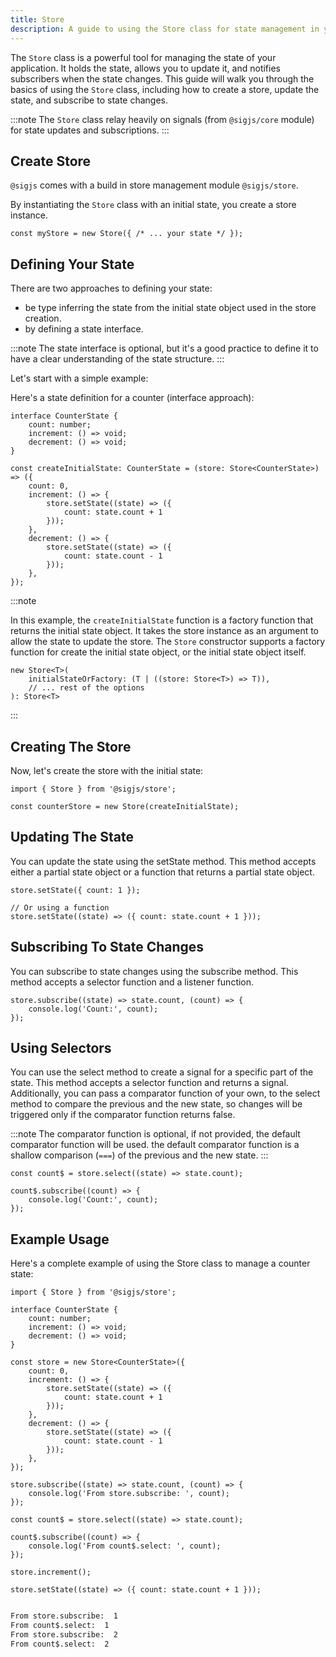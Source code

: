```yaml
---
title: Store
description: A guide to using the Store class for state management in your application.
---
```


The `Store` class is a powerful tool for managing the state of your application. It holds the state, allows you to update it, and notifies subscribers when the state changes. This guide will walk you through the basics of using the `Store` class, including how to create a store, update the state, and subscribe to state changes.

:::note
The `Store` class relay heavily on signals (from `@sigjs/core` module)  for state updates and subscriptions. 
:::

## Create Store 

`@sigjs` comes with a build in store management module `@sigjs/store`.

By instantiating the `Store` class with an initial state, you create a store instance.

```tsx showLineNumbers=false
const myStore = new Store({ /* ... your state */ });
```


## Defining Your State

There are two approaches to defining your state: 
- be type inferring the state from the initial state object used in the store creation.
- by defining a state interface.

:::note
The state interface is optional, but it's a good practice to define it to have a clear understanding of the state structure.
:::

Let's start with a simple example:

Here's a state definition for a counter (interface approach):

```tsx
interface CounterState {
    count: number;
    increment: () => void;
    decrement: () => void;
}

const createInitialState: CounterState = (store: Store<CounterState>) => ({
    count: 0,
    increment: () => {
        store.setState((state) => ({
            count: state.count + 1
        }));
    },
    decrement: () => {
        store.setState((state) => ({
            count: state.count - 1
        }));
    },
});

```

:::note

In this example, the `createInitialState` function is a factory function that returns the initial state object. It takes the store instance as an argument to allow the state to update the store.
The `Store` constructor supports a factory function for create the initial state object, or the initial state object itself.

```tsx
new Store<T>(
    initialStateOrFactory: (T | ((store: Store<T>) => T)), 
    // ... rest of the options 
): Store<T>

```
:::


## Creating The Store

Now, let's create the store with the initial state:

```tsx
import { Store } from '@sigjs/store';

const counterStore = new Store(createInitialState);

```



## Updating The State
You can update the state using the setState method. This method accepts either a partial state object or a function that returns a partial state object.


```tsx
store.setState({ count: 1 });

// Or using a function
store.setState((state) => ({ count: state.count + 1 }));

```


## Subscribing To State Changes
You can subscribe to state changes using the subscribe method. This method accepts a selector function and a listener function.

```tsx
store.subscribe((state) => state.count, (count) => {
    console.log('Count:', count);
});
```


## Using Selectors

You can use the select method to create a signal for a specific part of the state. This method accepts a selector function and returns a signal.
Additionally, you can pass a comparator function of your own, to the select method to compare the previous and the new state, so changes will be triggered only if the comparator function returns false.


:::note
The comparator function is optional, if not provided, the default comparator function will be used.
the default comparator function is a shallow comparison (`===`) of the previous and the new state.
:::

```tsx
const count$ = store.select((state) => state.count);

count$.subscribe((count) => {
    console.log('Count:', count);
});

```

## Example Usage
Here's a complete example of using the Store class to manage a counter state:

```tsx
import { Store } from '@sigjs/store';

interface CounterState {
    count: number;
    increment: () => void;
    decrement: () => void;
}

const store = new Store<CounterState>({
    count: 0,
    increment: () => {
        store.setState((state) => ({
            count: state.count + 1
        }));
    },
    decrement: () => {
        store.setState((state) => ({
            count: state.count - 1
        }));
    },
});

store.subscribe((state) => state.count, (count) => {
    console.log('From store.subscribe: ', count);
});

const count$ = store.select((state) => state.count);

count$.subscribe((count) => {
    console.log('From count$.select: ', count);
});

store.increment();

store.setState((state) => ({ count: state.count + 1 }));


```

```bash title="Output"
From store.subscribe:  1
From count$.select:  1
From store.subscribe:  2
From count$.select:  2
```


